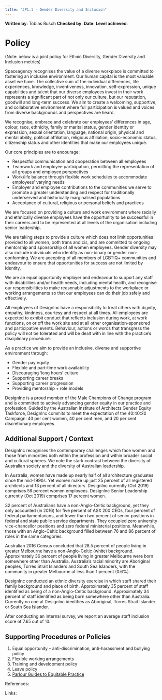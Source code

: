 ```yaml
---
title: "JP1.1 - Gender Diversity and Inclusion"
---
```

**Written by**: Tobias Busch
**Checked by**:
**Date**:
**Level achieved**:

# Policy
(Note: below is a joint policy for Ethnic Diversity, Gender Diversity and Inclusion metrics)

Spaceagency recognises the value of a diverse workplace is committed to fostering an inclusive environment. Our human capital is the most valuable asset we have. The collective sum of the individual differences, life experiences, knowledge, inventiveness, innovation, self-expression, unique capabilities and talent that our diverse employees invest in their work represents a significant part of not only our culture, but our reputation, goodwill and long-term success. We aim to create a welcoming, supportive, and collaborative environment where full participation is valued and voices from diverse backgrounds and perspectives are heard. 

We recognise, embrace and celebrate our employees’ differences in age, colour, race, ethnicity, family or marital status, gender identity or expression, sexual orientation, language, national origin, physical and mental ability, political affiliation, religious affiliation, socio-economic status, citizenship status and other identities that make our employees unique. 

Our core principles are to encourage: 

- Respectful communication and cooperation between all employees 
- Teamwork and employee participation, permitting the representation of all groups and employee perspectives 
- Work/life balance through flexible work schedules to accommodate employees’ varying needs 
- Employer and employee contributions to the communities we serve to promote a greater understanding and respect for traditionally underserved and historically marginalised populations 
- Acceptance of cultural, religious or personal beliefs and practices 

We are focused on providing a culture and work environment where racially and ethnically diverse employees have the opportunity to be successful in their careers and to be represented at all levels of the organisation including senior leadership. 

We are taking steps to provide a culture which does not limit opportunities provided to all women, both trans and cis, and are committed to ongoing mentorship and sponsorship of all women employees. Gender diversity may also include individuals who identify as non-binary or gender non-conforming. We are accepting of all members of LGBTIQ+ communities and endeavour to ensure that opportunities for success are not limited by identity. 

We are an equal opportunity employer and endeavour to support any staff with disabilities and/or health needs, including mental health, and recognise our responsibilities to make reasonable adjustments to the workplace or working arrangements so that our employees can do their job safely and effectively. 

All employees of DesignInc have a responsibility to treat others with dignity, empathy, kindness, courtesy and respect at all times. All employees are expected to exhibit conduct that reflects inclusion during work, at work functions, on or off the work site and at all other organisation-sponsored and participative events. Behaviour, actions or words that transgress the policy will not be tolerated and will be dealt with in line with the practice’s disciplinary procedure. 

As a practice we aim to provide an inclusive, diverse and supportive environment through: 

- Gender pay equity 
- Flexible and part-time work availability 
- Discouraging ‘long hours’ culture 
- Supporting career breaks 
- Supporting career progression 
- Providing mentorship + role models 

DesignInc is a proud member of the Male Champions of Change program and is committed to actively advancing gender equity in our practice and profession. Guided by the Australian Institute of Architects Gender Equity Taskforce, DesignInc commits to meet the expectation of the 40:40:20 Campaign: 40 per cent women, 40 per cent men, and 20 per cent discretionary employees. 

## Additional Support / Context

DesignInc recognises the contemporary challenges which face women and those from minorities both within the profession and within broader social and cultural spheres. We note the stark contrast between the diversity of Australian society and the diversity of Australian leadership. 

In Australia, women have made up nearly half of all architecture graduates since the mid-1990s. Yet women make up just 25 percent of all registered architects and 13 percent of all directors. DesignInc currently (Oct 2019) comprises 56 percent women employees. DesignInc Senior Leadership currently (Oct 2019) comprises 17 percent women. 

32 percent of Australians have a non-Anglo-Celtic background, yet they only accounted (in 2016) for five percent of ASX 200 CEOs, four percent of federal parliamentarians, and fewer than two percent of senior positions in federal and state public service departments. They occupied zero university vice-chancellor positions and zero federal ministerial positions. Meanwhile, those with an Anglo-Celtic background filled between 76 and 86 percent of roles in the same categories. 

Australian 2016 Census concluded that 28.5 percent of people living in greater Melbourne have a non-Anglo-Celtic (white) background. Approximately 36 percent of people living in greater Melbourne were born somewhere other than Australia. Australia’s racial minority are Aboriginal peoples, Torres Strait Islanders and South Sea Islanders, with the community in greater Melbourne at less than 1 percent (0.6%). 

DesignInc conducted an ethnic diversity exercise in which staff shared their family background and place of birth. Approximately 35 percent of staff identified as being of a non-Anglo-Celtic background. Approximately 34 percent of staff identified as being born somewhere other than Australia. Currently no one at DesignInc identifies as Aboriginal, Torres Strait Islander or South Sea Islander. 

After conducting an internal survey, we report an average staff inclusion score of 7.65 out of 10. 

## Supporting Procedures or Policies

1.  Equal opportunity – anti-discrimination, anti-harassment and bullying policy 
2.  Flexible working arrangements 
3.  Training and development policy 
4.  Leave policy 
5.  [Parlour Guides to Equitable Practice](https://parlour.org.au/parlour-guides/)


References:


Links: